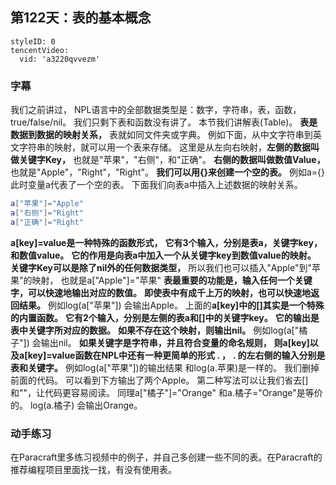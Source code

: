 ## 第122天：表的基本概念



```@TencentVideo
styleID: 0
tencentVideo:
  vid: 'a3220qvvezm'

```
### 字幕

我们之前讲过，
NPL语言中的全部数据类型是：数字，字符串，表，函数，true/false/nil。
我们只剩下表和函数没有讲了。
本节我们讲解表(Table)。
**表是数据到数据的映射关系，** 表就如同文件夹或字典。
例如下面，从中文字符串到英文字符串的映射，就可以用一个表来存储。
这里是从左向右映射，**左侧的数据叫做关键字Key，**
也就是"苹果"，"右侧"，和"正确"。
**右侧的数据叫做数值Value，** 也就是"Apple"，"Right"，"Right"。
**我们可以用{}来创建一个空的表。**
例如a={}
此时变量a代表了一个空的表。
下面我们向表a中插入上述数据的映射关系。
```lua
a["苹果"]="Apple"
a["右侧"]="Right"
a["正确"]="Right"
```
**a[key]=value是一种特殊的函数形式，**
**它有3个输入，分别是表a，关键字key，和数值value。**
**它的作用是向表a中加入一个从关键字key到数值value的映射。**
**关键字Key可以是除了nil外的任何数据类型，** 所以我们也可以插入"Apple"到"苹果"的映射，
也就是a["Apple"]="苹果"
**表最重要的功能是，输入任何一个关键字，可以快速地输出对应的数值。**
**即使表中有成千上万的映射，也可以快速地返回结果。**
例如log(a["苹果"])
会输出Apple。
上面的**a[key]中的[]其实是一个特殊的内置函数。**
**它有2个输入，分别是左侧的表a和[]中的关键字key。**
**它的输出是表中关键字所对应的数据。**
**如果不存在这个映射，则输出nil。**
例如log(a["橘子"])
会输出nil。
**如果关键字是字符串，并且符合变量的命名规则，**
**则a[key]以及a[key]=value函数在NPL中还有一种更简单的形式 . ，**
**. 的左右侧的输入分别是表和关键字。**
例如log(a["苹果"])的输出结果
和log(a.苹果)是一样的。
我们删掉前面的代码。
可以看到下方输出了两个Apple。
第二种写法可以让我们省去[]和""，让代码更容易阅读。
同理a["橘子"]="Orange"
和a.橘子="Orange"是等价的。
log(a.橘子)
会输出Orange。

### 动手练习
在Paracraft里多练习视频中的例子，并自己多创建一些不同的表。在Paracraft的推荐编程项目里面找一找，有没有使用表。


